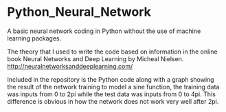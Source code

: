 # Python_Neural_Network
A basic neural network coding in Python without the use of machine learning packages.

The theory that I used to write the code based on information in the online book Neural Networks and Deep Learning by Micheal Nielsen. http://neuralnetworksanddeeplearning.com/

Included in the repository is the Python code along with a graph showing the result of the network training to model a sine function, the training data was inputs from 0 to 2pi while the test data was inputs from 0 to 4pi. This difference is obvious in how the network does not work very well after 2pi.
